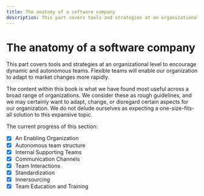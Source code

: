 ```yaml
---
title: The anatomy of a software company
description: This part covers tools and strategies at an organizational level to encourage dynamic and autonomous teams. Flexible teams will enable our organization to adapt to market changes more rapidly.
---
```


# The anatomy of a software company

This part covers tools and strategies at an organizational level to encourage dynamic and autonomous teams. Flexible teams will enable our organization to adapt to market changes more rapidly.

The content within this book is what we have found most useful across a broad range of organizations. We consider these as rough guidelines, and we may certainly want to adapt, change, or disregard certain aspects for our organization. We do not delude ourselves as expecting a one-size-fits-all solution to this expansive topic.

The current progress of this section:

- [x] An Enabling Organization
- [x] Autonomous team structure
- [x] Internal Supporting Teams
- [x] Communication Channels
- [x] Team Interactions
- [x] Standardization
- [x] Innersourcing
- [x] Team Education and Training
